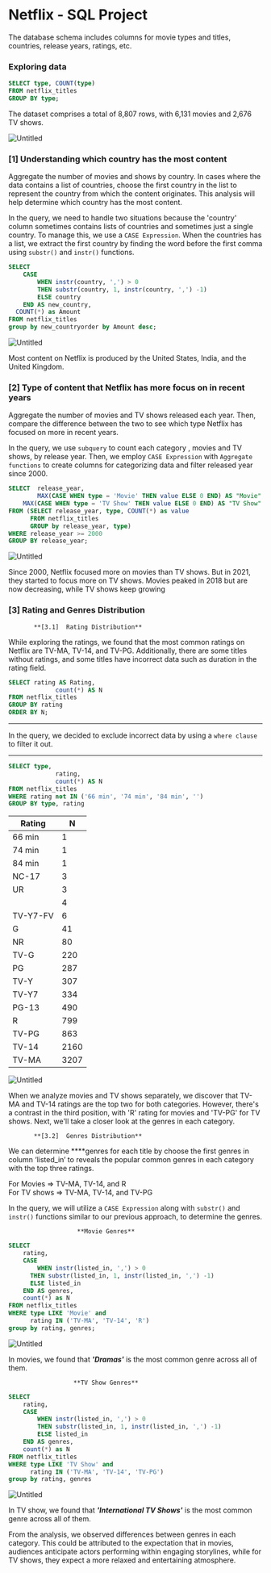# Netflix - SQL Project

The database schema includes columns for movie types and titles, countries, release years, ratings, etc.

### Exploring data

```sql
SELECT type, COUNT(type)
FROM netflix_titles
GROUP BY type;
```

The dataset comprises a total of 8,807 rows, with 6,131 movies and 2,676 TV shows.

![Untitled](Netflix%20-%20SQL%20Project%20c7ffac7114914c519a5c7eb9d3e3f6c1/Untitled.png)

### [1]  Understanding which country has the most content

Aggregate the number of movies and shows by country. In cases where the data contains a list of countries, choose the first country in the list to represent the country from which the content originates. This analysis will help determine which country has the most content.

In the query, we need to handle two situations because the 'country' column sometimes contains lists of countries and sometimes just a single country. To manage this, we use a `CASE Expression`. When the countries has a list, we extract the first country by finding the word before the first comma using `substr()` and `instr()` functions.

```sql
SELECT 
	CASE 
    	WHEN instr(country, ',') > 0  
        THEN substr(country, 1, instr(country, ',') -1)
        ELSE country
	END AS new_country,
  COUNT(*) as Amount
FROM netflix_titles
group by new_countryorder by Amount desc;
```

![Untitled](Netflix%20-%20SQL%20Project%20c7ffac7114914c519a5c7eb9d3e3f6c1/Untitled%201.png)

Most content on Netflix is produced by the United States, India, and the United Kingdom.

### [2]  Type of content that Netflix has more focus on in recent years

Aggregate the number of movies and TV shows released each year. Then, compare the difference between the two to see which type Netflix has focused on more in recent years.

In the query, we use `subquery` to count each category , movies and TV shows, by  release year. Then, we employ `CASE Expression` with `Aggregate functions` to create columns for categorizing data and filter released year since 2000.

```sql
SELECT  release_year,
		MAX(CASE WHEN type = 'Movie' THEN value ELSE 0 END) AS "Movie",
  	MAX(CASE WHEN type = 'TV Show' THEN value ELSE 0 END) AS "TV Show"
FROM (SELECT release_year, type, COUNT(*) as value
	  FROM netflix_titles 
	  GROUP by release_year, type)
WHERE release_year >= 2000
GROUP BY release_year;
```

![Untitled](Netflix%20-%20SQL%20Project%20c7ffac7114914c519a5c7eb9d3e3f6c1/Untitled%202.png)

Since 2000, Netflix focused more on movies than TV shows. But in 2021, they started to focus more on TV shows. Movies peaked in 2018 but are now decreasing, while TV shows keep growing

### [3]  Rating and G**enres** Distribution

           **[3.1]  Rating Distribution**

While exploring the ratings, we found that the most common ratings on Netflix are TV-MA, TV-14, and TV-PG. Additionally, there are some titles without ratings, and some titles have incorrect data such as duration in the rating field.

```sql
SELECT rating AS Rating,
			 count(*) AS N
FROM netflix_titles
GROUP BY rating
ORDER BY N;
```

---

In the query, we decided to exclude incorrect data by using a `where clause` to filter it out.

---

```sql
SELECT type, 
			 rating, 
			 count(*) AS N
FROM netflix_titles
WHERE rating not IN ('66 min', '74 min', '84 min', '')
GROUP BY type, rating
```

| Rating | N |
| --- | --- |
| 66 min | 1 |
| 74 min | 1 |
| 84 min | 1 |
| NC-17 | 3 |
| UR | 3 |
|  | 4 |
| TV-Y7-FV | 6 |
| G | 41 |
| NR | 80 |
| TV-G | 220 |
| PG | 287 |
| TV-Y | 307 |
| TV-Y7 | 334 |
| PG-13 | 490 |
| R | 799 |
| TV-PG | 863 |
| TV-14 | 2160 |
| TV-MA | 3207 |

![Untitled](Netflix%20-%20SQL%20Project%20c7ffac7114914c519a5c7eb9d3e3f6c1/Untitled%203.png)

When we analyze movies and TV shows separately, we discover that TV-MA and TV-14 ratings are the top two for both categories. However, there's a contrast in the third position, with 'R' rating for movies and 'TV-PG' for TV shows. Next, we'll take a closer look at the genres in each category.

           **[3.2]  Genres Distribution**

We can determine ****genres for each title by choose the first genres  in column ‘listed_in’  to reveals the popular common genres in  each category with the top three ratings.

For Movies       ⇒   TV-MA,  TV-14, and R  
For TV shows  ⇒   TV-MA,  TV-14, and TV-PG  

In the query, we will utilize a `CASE Expression` along with `substr()` and `instr()` functions similar to our previous approach, to determine the genres. 

                       **Movie Genres**

```sql
SELECT 
	rating,
	CASE 
    	WHEN instr(listed_in, ',') > 0  
      THEN substr(listed_in, 1, instr(listed_in, ',') -1)
      ELSE listed_in
	END AS genres,
    count(*) as N
FROM netflix_titles
WHERE type LIKE 'Movie' and
	  rating IN ('TV-MA', 'TV-14', 'R')
group by rating, genres;
```

![Untitled](Netflix%20-%20SQL%20Project%20c7ffac7114914c519a5c7eb9d3e3f6c1/Untitled%204.png)

In movies, we found that ***'Dramas'***  is the most common genre across all of them.

                      **TV Show Genres**

```sql
SELECT 
	rating,
	CASE 
    	WHEN instr(listed_in, ',') > 0  
        THEN substr(listed_in, 1, instr(listed_in, ',') -1)
        ELSE listed_in
	END AS genres,
    count(*) as N
FROM netflix_titles
WHERE type LIKE 'TV Show' and
	  rating IN ('TV-MA', 'TV-14', 'TV-PG')
group by rating, genres
```

![Untitled](Netflix%20-%20SQL%20Project%20c7ffac7114914c519a5c7eb9d3e3f6c1/Untitled%205.png)

In TV show, we found that ***'International TV Shows'***  is the most common genre across all of them.

From the analysis, we observed differences between genres in each category. This could be attributed to the expectation that in movies, audiences anticipate actors performing within engaging storylines, while for TV shows, they expect a more relaxed and entertaining atmosphere.